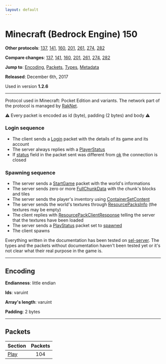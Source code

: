 ```yaml
---
layout: default
---
```


# Minecraft (Bedrock Engine) 150

**Other protocols**: [137](./bedrock150), [141](./bedrock150), [160](./bedrock150), [201](./bedrock150), [261](./bedrock150), [274](./bedrock150), [282](./bedrock150)

**Compare changes**: [137](../diff/bedrock/137-150), [141](../diff/bedrock/141-150), [160](../diff/bedrock/150-160), [201](../diff/bedrock/150-201), [261](../diff/bedrock/150-261), [274](../diff/bedrock/150-274), [282](../diff/bedrock/150-282)

**Jump to**: [Encoding](#encoding), [Packets](#packets), [Types](bedrock150/types), [Metadata](bedrock150/metadata)

**Released**: December 6th, 2017

Used in version **1.2.6**

-----
Protocol used in Minecraft: Pocket Edition and variants. The network part of the protocol is managed by [RakNet](../raknet/8.html).

⚠ Every packet is encoded as id (byte), padding (2 bytes) and body ⚠

### Login sequence
+ The client sends a [Login](#play_login) packet with the details of its game and its account
+ The server always replies with a [PlayerStatus](#play_play-status)
+ If [status](#play_play-status_status) field in the packet sent was different from [ok](#play_play-status_status_ok) the connection is closed

### Spawning sequence
+ The server sends a [StartGame](#play_start-game) packet with the world's informations
+ The server sends zero or more [FullChunkData](#play_full-chunk-data) with the chunk's blocks and tiles
+ The server sends the player's inventory using [ContainerSetContent](#play_container-set-content)
+ The server sends the world's textures through [ResourcePacksInfo](#play_resource-packs-info) (the textures may be empty)
+ The client replies with [ResourcePackClientResponse](#play_resource-pack-client-response) telling the server that the textures have been loaded
+ The server sends a [PlayStatus](#play_play-status) packet set to [spawned](#play_play-status_status_spawned)
+ The client spawns

Everything written in the documentation has been tested on [sel-server](https://github.com/sel-project/sel-server). The types and the packets without documentation haven't been tested yet or it's not clear what their real purpose in the game is.

-----
## Encoding

**Endianness**: little endian

**Ids**: varuint

**Array's length**: varuint

**Padding**: 2 bytes

-----
## Packets

Section | Packets
---|:---:
[Play](bedrock150/play) | 104

